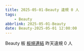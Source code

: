 ```yaml
---
title: 2025-05-01-Beauty 違規 0 人
tags:
    - Beauty
abbrlink: 2025-05-01-Beauty
date: Beauty-2025-05-01 12:00:00
---
```

Beauty 板 [板規連結](https://www.ptt.cc/bbs/Beauty/M.1630069980.A.84B.html)
昨天違規 0 人
